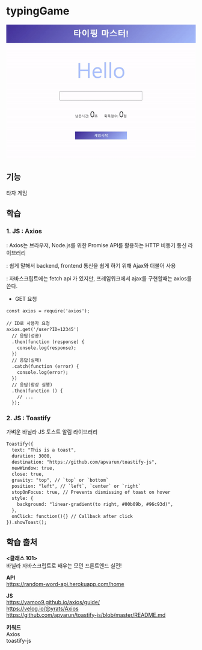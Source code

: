 # typingGame
<img src="./image.gif">

## 기능 
타자 게임   

## 학습 
### 1. JS : Axios 
: Axios는 브라우저, Node.js를 위한 Promise API를 활용하는 HTTP 비동기 통신 라이브러리       

: 쉽게 말해서 backend, frontend 통신을 쉽게 하기 위해 Ajax와 더불어 사용    

: 자바스크립트에는 fetch api 가 있지만, 프레임워크에서 ajax를 구현할때는 axios를 쓴다.    

- GET 요청
```
const axios = require('axios');

// ID로 사용자 요청
axios.get('/user?ID=12345')
  // 응답(성공)
  .then(function (response) {
    console.log(response);
  })
  // 응답(실패)
  .catch(function (error) {
    console.log(error);
  })
  // 응답(항상 실행)
  .then(function () {
    // ...
  });
```

### 2. JS : Toastify
가벼운 바닐라 JS 토스트 알림 라이브러리    
```
Toastify({
  text: "This is a toast",
  duration: 3000,
  destination: "https://github.com/apvarun/toastify-js",
  newWindow: true,
  close: true,
  gravity: "top", // `top` or `bottom`
  position: "left", // `left`, `center` or `right`
  stopOnFocus: true, // Prevents dismissing of toast on hover
  style: {
    background: "linear-gradient(to right, #00b09b, #96c93d)",
  },
  onClick: function(){} // Callback after click
}).showToast();
```

## 학습 출처
**<클래스 101>**     
바닐라 자바스크립트로 배우는 모던 프론트엔드 실전!

**API**    
https://random-word-api.herokuapp.com/home   

**JS**      
https://yamoo9.github.io/axios/guide/  
https://velog.io/@yrats/Axios         
https://github.com/apvarun/toastify-js/blob/master/README.md    

**키워드**      
Axios     
toastify-js    
